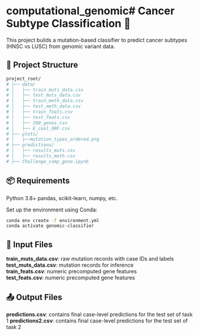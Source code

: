 # computational_genomic# Cancer Subtype Classification 🧬

This project builds a mutation-based classifier to predict cancer subtypes (HNSC vs LUSC) from genomic variant data.
## 🔧 Project Structure
```bash
project_root/
# ├── data/
# │   ├── train_muts_data.csv
# │   ├── test_muts_data.csv
# │   ├── train_meth_data.csv
# │   ├── test_meth_data.csv
# │   ├── train_feats.csv
# │   ├── test_feats.csv
# │   ├── 100_genes.csv
# │   ├── E_cool_ORF.csv
# ├── plots/
# │   ├──mutation_types_ordered.png
# ├── predictions/
# │   ├── results_muts.csv
# │   ├── results_meth.csv
# ├── Challenge_comp_geno.ipynb
```

## 📦 Requirements
Python 3.8+
pandas, scikit-learn, numpy, etc.

Set up the environment using Conda:

```bash
conda env create -f environment.yml
conda activate genomic-classifier
```

## 📁 Input Files
**train_muts_data.csv**: raw mutation records with case IDs and labels<br>
**test_muts_data.csv**: mutation records for inference<br>
**train_feats.csv**: numeric precomputed gene features<br>
**test_feats.csv**: numeric precomputed gene features<br>

## 📤 Output Files
**predictions.csv**: contains final case-level predictions for the test set of task 1
**predictions2.csv**: contains final case-level predictions for the test set of task 2
